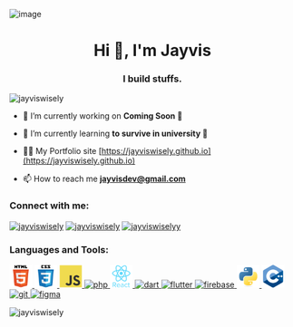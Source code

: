 ![image](https://github.com/user-attachments/assets/7483b511-ec22-490c-9b8b-4a63c1974720)<h1 align="center">Hi 👋, I'm Jayvis</h1>
<h3 align="center">I build stuffs.</h3>

<p align="left"> <img src="https://komarev.com/ghpvc/?username=jayviswisely&label=Profile%20views&color=0e75b6&style=flat" alt="jayviswisely" /> </p>

- 🔭 I’m currently working on **Coming Soon 🤫**

- 🌱 I’m currently learning **to survive in university 🥲**

- 👨‍💻 My Portfolio site [https://jayviswisely.github.io](https://jayviswisely.github.io)

- 📫 How to reach me **jayvisdev@gmail.com**

<h3 align="left">Connect with me:</h3>
<p align="left">
<a href="https://github.com/jayviswisely" target="blank"><img align="center" src="https://raw.githubusercontent.com/rahuldkjain/github-profile-readme-generator/master/src/images/icons/Social/github.svg" alt="jayviswisely" height="30" width="40" /></a>
<a href="https://linkedin.com/in/jayviswisely" target="blank"><img align="center" src="https://raw.githubusercontent.com/rahuldkjain/github-profile-readme-generator/master/src/images/icons/Social/linked-in-alt.svg" alt="jayviswisely" height="30" width="40" /></a>
<a href="https://instagram.com/jayviswiselyy" target="blank"><img align="center" src="https://raw.githubusercontent.com/rahuldkjain/github-profile-readme-generator/master/src/images/icons/Social/instagram.svg" alt="jayviswiselyy" height="30" width="40" /></a>
</p>

<h3 align="left">Languages and Tools:</h3>
<p align="left"> 
    <a href="https://www.w3.org/html/" target="_blank" rel="noreferrer"> <img src="https://raw.githubusercontent.com/devicons/devicon/master/icons/html5/html5-original-wordmark.svg" alt="html5" width="40" height="40"/> </a>
    <a href="https://www.w3schools.com/css/" target="_blank" rel="noreferrer"> <img src="https://raw.githubusercontent.com/devicons/devicon/master/icons/css3/css3-original-wordmark.svg" alt="css3" width="40" height="40"/> </a>
    <a href="https://developer.mozilla.org/en-US/docs/Web/JavaScript" target="_blank" rel="noreferrer"> <img src="https://raw.githubusercontent.com/devicons/devicon/master/icons/javascript/javascript-original.svg" alt="javascript" width="40" height="40"/> </a>
    <a href="https://php.net/" target="_blank" rel="noreferrer"> <img src="https://raw.githubusercontent.com/devicons/devicon/master/icons/javascript/javascript-original.svg](https://upload.wikimedia.org/wikipedia/commons/thumb/2/27/PHP-logo.svg/1280px-PHP-logo.svg.png" alt="php" width="40" height="40"/> </a>
    <a href="https://reactjs.org/" target="_blank" rel="noreferrer"> <img src="https://raw.githubusercontent.com/devicons/devicon/master/icons/react/react-original-wordmark.svg" alt="react" width="40" height="40"/> </a>
    <a href="https://dart.dev" target="_blank" rel="noreferrer"> <img src="https://www.vectorlogo.zone/logos/dartlang/dartlang-icon.svg" alt="dart" width="40" height="40"/> </a>
    <a href="https://flutter.dev" target="_blank" rel="noreferrer"> <img src="https://www.vectorlogo.zone/logos/flutterio/flutterio-icon.svg" alt="flutter" width="40" height="40"/> </a>
    <a href="https://firebase.google.com/" target="_blank" rel="noreferrer"> <img src="https://www.vectorlogo.zone/logos/firebase/firebase-icon.svg" alt="firebase" width="40" height="40"/> </a>
    <a href="https://www.python.org" target="_blank" rel="noreferrer"> <img src="https://raw.githubusercontent.com/devicons/devicon/master/icons/python/python-original.svg" alt="python" width="40" height="40"/> </a>
    <a href="https://www.w3schools.com/cpp/" target="_blank" rel="noreferrer"> <img src="https://raw.githubusercontent.com/devicons/devicon/master/icons/cplusplus/cplusplus-original.svg" alt="cplusplus" width="40" height="40"/> </a>
    <a href="https://git-scm.com/" target="_blank" rel="noreferrer"> <img src="https://www.vectorlogo.zone/logos/git-scm/git-scm-icon.svg" alt="git" width="40" height="40"/> </a>   
    <a href="https://www.figma.com/" target="_blank" rel="noreferrer"> <img src="https://www.vectorlogo.zone/logos/figma/figma-icon.svg" alt="figma" width="40" height="40"/> </a>
</p>

<p><img align="center" src="https://github-readme-stats.vercel.app/api/top-langs?username=jayviswisely&show_icons=true&theme=dark&locale=en&layout=compact" alt="jayviswisely" /></p>
